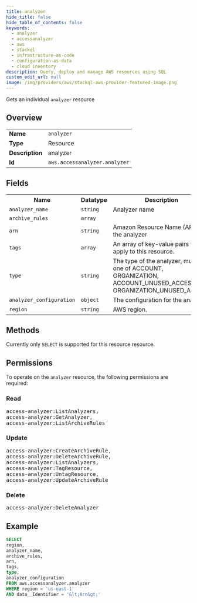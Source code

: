 ```yaml
---
title: analyzer
hide_title: false
hide_table_of_contents: false
keywords:
  - analyzer
  - accessanalyzer
  - aws
  - stackql
  - infrastructure-as-code
  - configuration-as-data
  - cloud inventory
description: Query, deploy and manage AWS resources using SQL
custom_edit_url: null
image: /img/providers/aws/stackql-aws-provider-featured-image.png
---
```

Gets an individual <code>analyzer</code> resource

## Overview
<table><tbody>
<tr><td><b>Name</b></td><td><code>analyzer</code></td></tr>
<tr><td><b>Type</b></td><td>Resource</td></tr>
<tr><td><b>Description</b></td><td>analyzer</td></tr>
<tr><td><b>Id</b></td><td><code>aws.accessanalyzer.analyzer</code></td></tr>
</tbody></table>

## Fields
<table><tbody>
<tr><th>Name</th><th>Datatype</th><th>Description</th></tr>
<tr><td><code>analyzer_name</code></td><td><code>string</code></td><td>Analyzer name</td></tr>
<tr><td><code>archive_rules</code></td><td><code>array</code></td><td></td></tr>
<tr><td><code>arn</code></td><td><code>string</code></td><td>Amazon Resource Name (ARN) of the analyzer</td></tr>
<tr><td><code>tags</code></td><td><code>array</code></td><td>An array of key-value pairs to apply to this resource.</td></tr>
<tr><td><code>type</code></td><td><code>string</code></td><td>The type of the analyzer, must be one of ACCOUNT, ORGANIZATION, ACCOUNT_UNUSED_ACCESS or ORGANIZATION_UNUSED_ACCESS</td></tr>
<tr><td><code>analyzer_configuration</code></td><td><code>object</code></td><td>The configuration for the analyzer</td></tr>
<tr><td><code>region</code></td><td><code>string</code></td><td>AWS region.</td></tr>

</tbody></table>

## Methods
Currently only <code>SELECT</code> is supported for this resource resource.

## Permissions

To operate on the <code>analyzer</code> resource, the following permissions are required:

### Read
<pre>
access-analyzer:ListAnalyzers,
access-analyzer:GetAnalyzer,
access-analyzer:ListArchiveRules</pre>

### Update
<pre>
access-analyzer:CreateArchiveRule,
access-analyzer:DeleteArchiveRule,
access-analyzer:ListAnalyzers,
access-analyzer:TagResource,
access-analyzer:UntagResource,
access-analyzer:UpdateArchiveRule</pre>

### Delete
<pre>
access-analyzer:DeleteAnalyzer</pre>


## Example
```sql
SELECT
region,
analyzer_name,
archive_rules,
arn,
tags,
type,
analyzer_configuration
FROM aws.accessanalyzer.analyzer
WHERE region = 'us-east-1'
AND data__Identifier = '&lt;Arn&gt;'
```
